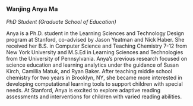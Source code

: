 ### Wanjing Anya Ma 

*PhD Student (Graduate School of Education)*

Anya is a Ph.D. student in the Learning Sciences and Technology Design program at Stanford, co-advised by Jason Yeatman and Nick Haber. She received her B.S. in Computer Science and Teaching Chemistry 7-12 from New York University and M.S.Ed in Learning Sciences and Technologies from the University of Pennsylvania. Anya’s previous research focused on science education and learning analytics under the guidance of Susan Kirch, Camillia Matuk, and Ryan Baker. After teaching middle school chemistry for two years in Brooklyn, NY, she became more interested in developing computational learning tools to support children with special needs. At Stanford, Anya is excited to explore adaptive reading assessments and interventions for children with varied reading abilities.
